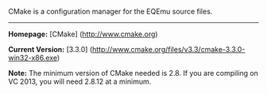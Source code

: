 CMake is a configuration manager for the EQEmu source files.

***

**Homepage:** [CMake] (http://www.cmake.org)

**Current Version:** [3.3.0] (http://www.cmake.org/files/v3.3/cmake-3.3.0-win32-x86.exe)

**Note:** The minimum version of CMake needed is 2.8. If you are compiling on VC 2013, you will need 2.8.12 at a minimum.